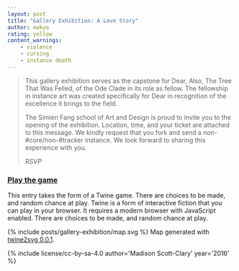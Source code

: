 ```yaml
---
layout: post
title: "Gallery Exhibition: A Love Story"
author: makyo
rating: yellow
content_warnings:
    - violence
    - cursing
    - instance death
---
```


> This gallery exhibition serves as the capstone for Dear, Also, The Tree That Was Felled, of the Ode Clade in its role as fellow. The fellowship in instance art was created specifically for Dear in recognition of the excellence it brings to the field.
>
> The Simien Fang school of Art and Design is proud to invite you to the opening of the exhibition. Location, time, and your ticket are attached to this message. We kindly request that you fork and send a non-#core/non-#tracker instance. We look forward to sharing this experience with you.
>
> *RSVP*

### [Play the game](/posts/gallery-exhibition/)

This entry takes the form of a Twine game. There are choices to be made, and random chance at play. Twine is a form of interactive fiction that you can play in your browser. It requires a modern browser with JavaScript enabled. There are choices to be made, and random chance at play.

{% include posts/gallery-exhibition/map.svg %}
Map generated with [twine2svg 0.0.1](https://github.com/makyo/twinedown).

{% include license/cc-by-sa-4.0 author='Madison Scott-Clary' year='2016' %}
